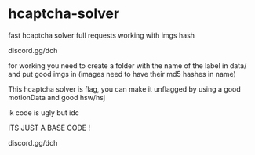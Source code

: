# hcaptcha-solver
fast hcaptcha solver full requests working with imgs hash

discord.gg/dch

for working you need to create a folder with the name of the label in data/ and put good imgs in  (images need to have their md5 hashes in name)

This hcaptcha solver is flag, you can make it unflagged by using a good motionData and good hsw/hsj


ik code is ugly but idc

ITS JUST A BASE CODE !

discord.gg/dch
